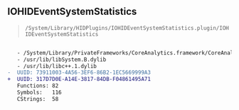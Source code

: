 ## IOHIDEventSystemStatistics

> `/System/Library/HIDPlugins/IOHIDEventSystemStatistics.plugin/IOHIDEventSystemStatistics`

```diff

   - /System/Library/PrivateFrameworks/CoreAnalytics.framework/CoreAnalytics
   - /usr/lib/libSystem.B.dylib
   - /usr/lib/libc++.1.dylib
-  UUID: 73911003-4A56-3EF6-86B2-1EC5669999A3
+  UUID: 317D7D0E-A14E-3817-84DB-F04861495A71
   Functions: 82
   Symbols:   116
   CStrings:  58

```
